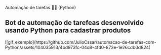Automação de tarefas 👨‍💻  (Python)
<h2>Bot de automação de tarefeas desenvolvido usando Python para cadastrar produtos</h2>
![gif_exemplo](https://github.com/JulioCssar/automacao-de-tarefas-com-Python/assets/104035913/4bd973fc-04d8-4fd0-872e-1e26cdb0d824)

